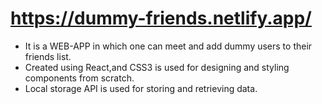 # https://dummy-friends.netlify.app/
- It is a WEB-APP in which one can meet and add dummy users to their friends list.
- Created using React,and CSS3 is used for designing and styling components from scratch.
- Local storage API is used for storing and retrieving data.
